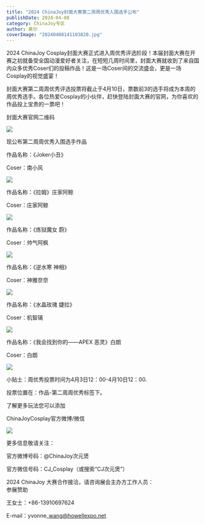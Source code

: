 ```yaml
---
title: "2024 ChinaJoy封面大赛第二周周优秀入围选手公布"
publishDate: 2024-04-08
category: ChinaJoy专区
author: 莱尔
coverImage: "20240408141103820.jpg"
---
```


2024 ChinaJoy Cosplay封面大赛正式进入周优秀评选阶段！本届封面大赛在开赛之初就备受全国动漫爱好者关注，在短短几周时间里，封面大赛就收到了来自国内众多优秀Coser们的投稿作品！这是一场Coser间的交流盛会，更是一场Cosplay的视觉盛宴！

封面大赛第二周周优秀评选投票将截止于4月10日，票数前3的选手将成为本周的周优秀选手。各位热爱Cosplay的小伙伴，赶快登陆封面大赛的官网，为你喜欢的作品投上宝贵的一票吧！

封面大赛官网二维码

![](https://ec-net-1251389766.cos.ap-shanghai.myqcloud.com/wp-content/uploads/2024/04/20240408135313689.png)

现公布第二周周优秀入围选手作品

作品名称：《Joker小丑》

Coser：南小风

![](https://ec-net-1251389766.cos.ap-shanghai.myqcloud.com/wp-content/uploads/2024/04/20240408135336740.png)

作品名称：《拉姆》庄家阿鲸

Coser：庄家阿鲸

![](https://ec-net-1251389766.cos.ap-shanghai.myqcloud.com/wp-content/uploads/2024/04/20240408135353278-1024x576.png)

作品名称：《炼狱魔女 蔚》

Coser：帅气阿枫

![](https://ec-net-1251389766.cos.ap-shanghai.myqcloud.com/wp-content/uploads/2024/04/20240408135357819-1024x682.png)

作品名称：《逆水寒 神相》

Coser：神雅奈奈

![](https://ec-net-1251389766.cos.ap-shanghai.myqcloud.com/wp-content/uploads/2024/04/20240408135403126-576x1024.png)

作品名称：《水晶玫瑰 婕拉》

Coser：机智璃

![](https://ec-net-1251389766.cos.ap-shanghai.myqcloud.com/wp-content/uploads/2024/04/20240408135409580-639x1024.png)

作品名称：《我会找到你的——APEX 恶灵》白朗

Coser：白朗

![](https://ec-net-1251389766.cos.ap-shanghai.myqcloud.com/wp-content/uploads/2024/04/20240408135414960-1024x576.png)

小贴士：周优秀投票时间为4月3日12：00-4月10日12：00.

投票位置在：作品-第二周周优秀标签下。

了解更多玩法您可以添加

ChinaJoyCosplay官方微博/微信

![](https://ec-net-1251389766.cos.ap-shanghai.myqcloud.com/wp-content/uploads/2024/04/20240408135416772.jpg)

更多信息敬请关注：

官方微博号码：@ChinaJoy次元煲

官方微信号码：CJ\_Cosplay（或搜索“CJ次元煲”）

2024 ChinaJoy 大赛合作接洽，请咨询展会主办方工作人员：  
参展赞助

王女士：+86-13910697624

E-mail：yvonne\_wang@howellexpo.net
